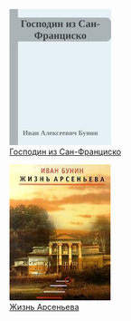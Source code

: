 ![](Господин%20из%20Сан-Франциско.jpg)  
[Господин из Сан-Франциско](Господин%20из%20Сан-Франциско.md)

![](Жизнь%20Арсеньева.jpg)  
[Жизнь Арсеньева](Жизнь%20Арсеньева.md)
